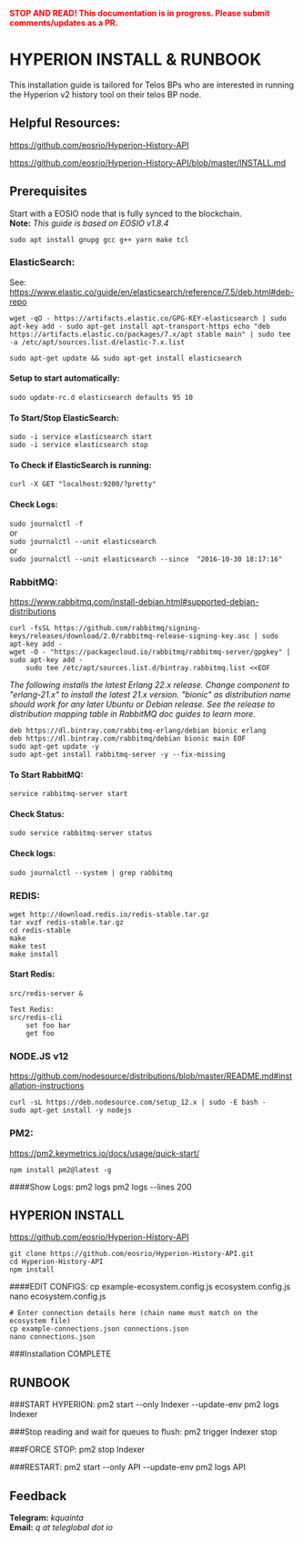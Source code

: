 <span style="color:red">**STOP AND READ!  This documentation is in progress.  Please submit comments/updates as a PR.**</span>

# HYPERION INSTALL & RUNBOOK

This installation guide is tailored for Telos BPs who are interested in running the Hyperion v2 history tool on their telos BP node. 

## Helpful Resources:  
<https://github.com/eosrio/Hyperion-History-API>  

<https://github.com/eosrio/Hyperion-History-API/blob/master/INSTALL.md>


## Prerequisites
Start with a EOSIO node that is fully synced to the blockchain.  
**Note:** *This guide is based on EOSIO v1.8.4*

``sudo apt install gnupg gcc g++ yarn make tcl``

### ElasticSearch:
See: <https://www.elastic.co/guide/en/elasticsearch/reference/7.5/deb.html#deb-repo>  

``wget -qO - https://artifacts.elastic.co/GPG-KEY-elasticsearch | sudo apt-key add -
sudo apt-get install apt-transport-https
echo "deb https://artifacts.elastic.co/packages/7.x/apt stable main" | sudo tee -a /etc/apt/sources.list.d/elastic-7.x.list``  

``sudo apt-get update && sudo apt-get install elasticsearch``
	
#### Setup to start automatically:  
``sudo update-rc.d elasticsearch defaults 95 10``
	
#### To Start/Stop ElasticSearch:  
``sudo -i service elasticsearch start``  
``sudo -i service elasticsearch stop``
	
#### To Check if ElasticSearch is running:  
``curl -X GET "localhost:9200/?pretty"``
	
#### Check Logs:  
``sudo journalctl -f``  
or  
``sudo journalctl --unit elasticsearch``  
or  
``sudo journalctl --unit elasticsearch --since  "2016-10-30 18:17:16"``
	
### RabbitMQ:
<https://www.rabbitmq.com/install-debian.html#supported-debian-distributions>  

	curl -fsSL https://github.com/rabbitmq/signing-keys/releases/download/2.0/rabbitmq-release-signing-key.asc | sudo apt-key add -
	wget -O - "https://packagecloud.io/rabbitmq/rabbitmq-server/gpgkey" | sudo apt-key add -
		sudo tee /etc/apt/sources.list.d/bintray.rabbitmq.list <<EOF 
	
*The following installs the latest Erlang 22.x release.  Change component to "erlang-21.x" to install the latest 21.x version. "bionic" as distribution name should work for any later Ubuntu or Debian release.  See the release to distribution mapping table in RabbitMQ doc guides to learn more.*  

	deb https://dl.bintray.com/rabbitmq-erlang/debian bionic erlang  
	deb https://dl.bintray.com/rabbitmq/debian bionic main EOF  
	sudo apt-get update -y  
	sudo apt-get install rabbitmq-server -y --fix-missing 
	
#### To Start RabbitMQ:  
``service rabbitmq-server start``
	
#### Check Status:
``sudo service rabbitmq-server status``
	
#### Check logs:
``sudo journalctl --system | grep rabbitmq``
	
### REDIS:

	wget http://download.redis.io/redis-stable.tar.gz
	tar xvzf redis-stable.tar.gz
	cd redis-stable
	make
	make test
	make install
	
#### Start Redis:
``src/redis-server &``
	
	Test Redis:
	src/redis-cli
		set foo bar
		get foo

### NODE.JS v12
<https://github.com/nodesource/distributions/blob/master/README.md#installation-instructions>
	
	curl -sL https://deb.nodesource.com/setup_12.x | sudo -E bash -
	sudo apt-get install -y nodejs
	
	
### PM2:
<https://pm2.keymetrics.io/docs/usage/quick-start/>
	
``npm install pm2@latest -g``

####Show Logs:
	pm2 logs
	pm2 logs --lines 200


## HYPERION INSTALL
<https://github.com/eosrio/Hyperion-History-API>
	
	git clone https://github.com/eosrio/Hyperion-History-API.git
	cd Hyperion-History-API
	npm install

####EDIT CONFIGS:
	cp example-ecosystem.config.js ecosystem.config.js
	nano ecosystem.config.js

	# Enter connection details here (chain name must match on the ecosystem file)
	cp example-connections.json connections.json
	nano connections.json

###Installation COMPLETE

## RUNBOOK

###START HYPERION:
	pm2 start --only Indexer --update-env
	pm2 logs Indexer

###Stop reading and wait for queues to flush:
	pm2 trigger Indexer stop

###FORCE STOP:
	pm2 stop Indexer

###RESTART:
	pm2 start --only API --update-env
	pm2 logs API

## Feedback
**Telegram:** *kquainta*  
**Email:** *q at teleglobal dot io*
